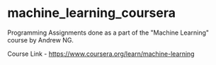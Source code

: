 # machine_learning_coursera
Programming Assignments done as a part of the "Machine Learning" course by Andrew NG.

Course Link - https://www.coursera.org/learn/machine-learning
